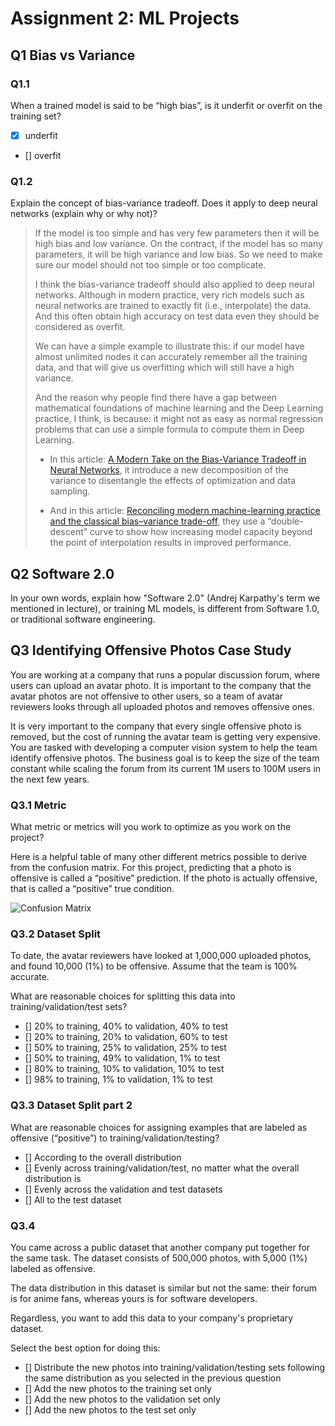 # Assignment 2: ML Projects

## Q1 Bias vs Variance

### Q1.1
When a trained model is said to be “high bias”, is it underfit or overfit on the training set?

* [x] underfit
* [] overfit

### Q1.2
Explain the concept of bias-variance tradeoff. Does it apply to deep neural networks (explain why or why not)?

> If the model is too simple and has very few parameters then it will be high bias and low variance. On the contract, if the model has so many parameters, it will be high variance and low bias. So we need to make sure our model should not too simple or too complicate.
>
> I think the bias-variance tradeoff should also applied to deep neural networks. Although in modern practice, very rich models such as neural networks are trained to exactly fit (i.e., interpolate) the data. And this often obtain high accuracy on test data even they should be considered as overfit.
>
> We can have a simple example to illustrate this: if our model have almost unlimited nodes it can accurately remember all the training data, and that will give us overfitting which will still have a high variance.
>
> And the reason why people find there have a gap between mathematical foundations of machine learning and the Deep Learning practice, I think, is because: it might not as easy as normal regression problems that can use a simple formula to compute them in Deep Learning. 
>
> * In this article: [A Modern Take on the Bias-Variance Tradeoff in Neural Networks](https://arxiv.org/abs/1810.08591), it introduce a new decomposition of the variance to disentangle the effects of optimization and data sampling.
>
> * And in this article: [Reconciling modern machine-learning practice and the classical bias–variance trade-off](https://www.pnas.org/content/116/32/15849), they use a “double-descent” curve to show how increasing model capacity beyond the point of interpolation results in improved performance.

## Q2 Software 2.0
In your own words, explain how "Software 2.0" (Andrej Karpathy's term we mentioned in lecture), or training ML models, is different from Software 1.0, or traditional software engineering.

## Q3 Identifying Offensive Photos Case Study
You are working at a company that runs a popular discussion forum, where users can upload an avatar photo. It is important to the company that the avatar photos are not offensive to other users, so a team of avatar reviewers looks through all uploaded photos and removes offensive ones.

It is very important to the company that every single offensive photo is removed, but the cost of running the avatar team is getting very expensive. You are tasked with developing a computer vision system to help the team identify offensive photos. The business goal is to keep the size of the team constant while scaling the forum from its current 1M users to 100M users in the next few years.

### Q3.1 Metric
What metric or metrics will you work to optimize as you work on the project?

Here is a helpful table of many other different metrics possible to derive from the confusion matrix. For this project, predicting that a photo is offensive is called a “positive” prediction. If the photo is actually offensive, that is called a “positive” true condition.

![Confusion Matrix](https://s3-us-west-2.amazonaws.com/gradescope-static-assets/fsdl/conf_table.png)

### Q3.2 Dataset Split
To date, the avatar reviewers have looked at 1,000,000 uploaded photos, and found 10,000 (1%) to be offensive. Assume that the team is 100% accurate.

What are reasonable choices for splitting this data into training/validation/test sets?

* [] 20% to training, 40% to validation, 40% to test
* [] 20% to training, 20% to validation, 60% to test
* [] 50% to training, 25% to validation, 25% to test
* [] 50% to training, 49% to validation, 1% to test
* [] 80% to training, 10% to validation, 10% to test
* [] 98% to training, 1% to validation, 1% to test

### Q3.3 Dataset Split part 2
What are reasonable choices for assigning examples that are labeled as offensive (“positive”) to training/validation/testing?

* [] According to the overall distribution
* [] Evenly across training/validation/test, no matter what the overall distribution is
* [] Evenly across the validation and test datasets
* [] All to the test dataset

### Q3.4
You came across a public dataset that another company put together for the same task. The dataset consists of 500,000 photos, with 5,000 (1%) labeled as offensive.

The data distribution in this dataset is similar but not the same: their forum is for anime fans, whereas yours is for software developers.

Regardless, you want to add this data to your company's proprietary dataset.

Select the best option for doing this:

* [] Distribute the new photos into training/validation/testing sets following the same distribution as you selected in the previous question
* [] Add the new photos to the training set only
* [] Add the new photos to the validation set only
* [] Add the new photos to the test set only

